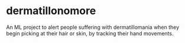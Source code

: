 # dermatillonomore

An ML project to alert people suffering with dermatillomania when they begin picking at their hair or skin, by tracking their hand movements.
